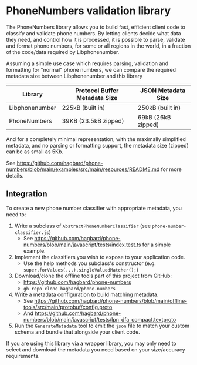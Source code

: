 # PhoneNumbers validation library

The PhoneNumbers library allows you to build fast, efficient client code to classify and validate
phone numbers. By letting clients decide what data they need, and control how it is processed, it
is possible to parse, validate and format phone numbers, for some or all regions in the world, in
a fraction of the code/data required by Libphonenumber.

Assuming a simple use case which requires parsing, validation and formatting for "normal" phone
numbers, we can compare the required metadata size between Libphonenumber and this library

| Library         | Protocol Buffer Metadata Size | JSON Metadata Size |
|-----------------|-------------------------------|--------------------|
| Libphonenumber  | 225kB (built in)              | 250kB (built in)   |
| PhoneNumbers    | 39KB (23.5kB zipped)          | 69kB (26kB zipped) | 

And for a completely minimal representation, with the maximally simplified metadata, and no parsing
or formatting support, the metadata size (zipped) can be as small as 5Kb.

See https://github.com/hagbard/phone-numbers/blob/main/examples/src/main/resources/README.md
for more details.

## Integration

To create a new phone number classifier with appropriate metadata, you need to:
1. Write a subclass of `AbstractPhoneNumberClassifier` (see `phone-number-classifier.js`)
    * See https://github.com/hagbard/phone-numbers/blob/main/javascript/tests/index.test.ts
        for a simple example.
2. Implement the classifiers you wish to expose to your application code.
    * Use the help methods you subclass's constructor (e.g.
        `super.forValues(...).singleValuedMatcher();`)
3. Download/clone the offline tools part of this project from GitHub:
    * https://github.com/hagbard/phone-numbers
    * `gh repo clone hagbard/phone-numbers`
4. Write a metadata configuration to build matching metadata.
    * See https://github.com/hagbard/phone-numbers/blob/main/offline-tools/src/main/protobuf/config.proto
    * And https://github.com/hagbard/phone-numbers/blob/main/javascript/tests/lpn_dfa_compact.textproto
5. Run the `GenerateMetadata` tool to emit the `json` file to match your custom schema and bundle
    that alongside your client code.

If you are using this library via a wrapper library, you may only need to select and download the
metadata you need based on your size/accuracy requirements.
